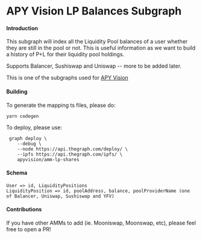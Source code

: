 # APY Vision LP Balances Subgraph

#### Introduction 
This subgraph will index all the Liquidity Pool balances of a user whether they are still in the pool or not. This is useful information as we want to build a history of P+L for their liquidity pool holdings. 

Supports Balancer, Sushiswap and Uniswap -- more to be added later.

This is one of the subgraphs used for [APY Vision](https://apy.vision)

#### Building
To generate the mapping ts files, please do:
```
yarn codegen
```
To deploy, please use:
```
 graph deploy \
    --debug \
    --node https://api.thegraph.com/deploy/ \
    --ipfs https://api.thegraph.com/ipfs/ \
    apyvision/amm-lp-shares
```


#### Schema

```
User => id, LiquidityPositions
LiquidityPosition => id, poolAddress, balance, poolProviderName (one of Balancer, Uniswap, Sushiswap and YFV)
```

#### Contributions
If you have other AMMs to add (ie. Mooniswap, Moonswap, etc), please feel free to open a PR!

